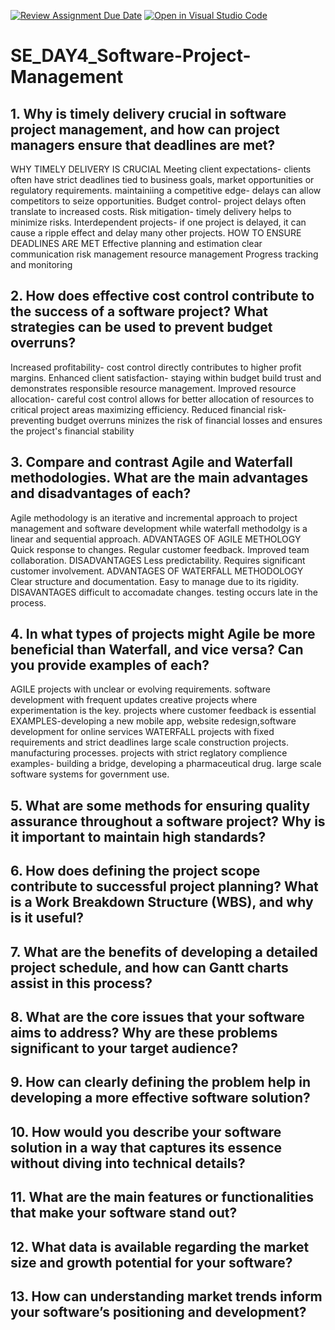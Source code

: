 [![Review Assignment Due Date](https://classroom.github.com/assets/deadline-readme-button-22041afd0340ce965d47ae6ef1cefeee28c7c493a6346c4f15d667ab976d596c.svg)](https://classroom.github.com/a/9pw6JKcu)
[![Open in Visual Studio Code](https://classroom.github.com/assets/open-in-vscode-2e0aaae1b6195c2367325f4f02e2d04e9abb55f0b24a779b69b11b9e10269abc.svg)](https://classroom.github.com/online_ide?assignment_repo_id=18458949&assignment_repo_type=AssignmentRepo)
# SE_DAY4_Software-Project-Management
## 1. Why is timely delivery crucial in software project management, and how can project managers ensure that deadlines are met?
WHY TIMELY DELIVERY IS CRUCIAL
Meeting client expectations- clients often have strict deadlines tied to business goals, market opportunities or regulatory requirements.
maintainiing a competitive edge- delays can allow competitors to seize opportunities.
Budget control- project delays often translate to increased costs.
Risk mitigation- timely delivery helps to minimize risks.
Interdependent projects- if one project is delayed, it can cause a ripple effect and delay many other projects.
HOW TO ENSURE DEADLINES ARE MET
Effective planning and estimation
clear communication
risk management
resource management 
Progress tracking and monitoring
## 2. How does effective cost control contribute to the success of a software project? What strategies can be used to prevent budget overruns?
Increased profitability- cost control directly contributes to higher profit margins.
Enhanced client satisfaction- staying within budget build trust and demonstrates responsible resource management.
Improved resource allocation- careful cost control allows for better allocation of resources to critical project areas maximizing efficiency.
Reduced financial risk- preventing budget overruns minizes the risk of financial losses and ensures the project's financial stability

## 3. Compare and contrast Agile and Waterfall methodologies. What are the main advantages and disadvantages of each?
Agile methodology is an iterative and incremental approach to project management and software development while waterfall methodolgy is a linear and sequential approach.
ADVANTAGES OF AGILE METHOLOGY
Quick response to changes.
Regular customer feedback.
Improved team collaboration.
DISADVANTAGES
Less predictability.
Requires significant customer involvement.
ADVANTAGES OF WATERFALL METHODOLOGY
Clear structure and documentation.
Easy to manage due to its rigidity.
DISAVANTAGES
difficult to accomadate changes.
testing occurs late in the process.

## 4. In what types of projects might Agile be more beneficial than Waterfall, and vice versa? Can you provide examples of each?
AGILE
projects with unclear or evolving requirements.
software development with frequent updates 
creative projects where experimentation is the key.
projects where customer feedback is essential
EXAMPLES-developing a new mobile app, website redesign,software development for online services
WATERFALL
projects with fixed requirements and strict deadlines
large scale construction projects.
manufacturing processes.
projects with strict reglatory complience
examples- building a bridge, developing a pharmaceutical drug.
large scale software systems for government use.
## 5. What are some methods for ensuring quality assurance throughout a software project? Why is it important to maintain high standards?
## 6. How does defining the project scope contribute to successful project planning? What is a Work Breakdown Structure (WBS), and why is it useful?
## 7. What are the benefits of developing a detailed project schedule, and how can Gantt charts assist in this process?
## 8. What are the core issues that your software aims to address? Why are these problems significant to your target audience?
## 9. How can clearly defining the problem help in developing a more effective software solution?
## 10. How would you describe your software solution in a way that captures its essence without diving into technical details?
## 11. What are the main features or functionalities that make your software stand out?
## 12. What data is available regarding the market size and growth potential for your software?
## 13. How can understanding market trends inform your software’s positioning and development?
